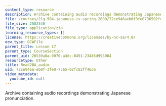 ```yaml
---
content_type: resource
description: Archive containing audio recordings demonstrating Japanese pronunciation.
file: /courses/21g-504-japanese-iv-spring-2009/72ce946aeb0f3fe0736502fc82ff463a_Read20A_audio.zip
file_size: 2582540
file_type: application/zip
learning_resource_types: []
license: https://creativecommons.org/licenses/by-nc-sa/4.0/
ocw_type: OCWFile
parent_title: Lesson 17
parent_type: CourseSection
parent_uid: 20539a8a-0070-a3dc-0491-23486d993904
resourcetype: Other
title: Read20A_audio
uid: 72ce946a-eb0f-3fe0-7365-02fc82ff463a
video_metadata:
  youtube_id: null
---
```

Archive containing audio recordings demonstrating Japanese pronunciation.